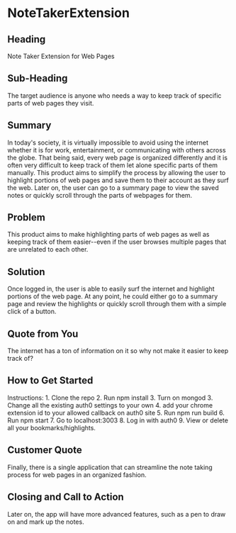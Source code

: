 # NoteTakerExtension

<!--
> This material was originally posted [here](http://www.quora.com/What-is-Amazons-approach-to-product-development-and-product-management). It is reproduced here for posterities sake.

There is an approach called "working backwards" that is widely used at Amazon. They work backwards from the customer, rather than starting with an idea for a product and trying to bolt customers onto it. While working backwards can be applied to any specific product decision, using this approach is especially important when developing new products or features.

For new initiatives a product manager typically starts by writing an internal press release announcing the finished product. The target audience for the press release is the new/updated product's customers, which can be retail customers or internal users of a tool or technology. Internal press releases are centered around the customer problem, how current solutions (internal or external) fail, and how the new product will blow away existing solutions.

If the benefits listed don't sound very interesting or exciting to customers, then perhaps they're not (and shouldn't be built). Instead, the product manager should keep iterating on the press release until they've come up with benefits that actually sound like benefits. Iterating on a press release is a lot less expensive than iterating on the product itself (and quicker!).

If the press release is more than a page and a half, it is probably too long. Keep it simple. 3-4 sentences for most paragraphs. Cut out the fat. Don't make it into a spec. You can accompany the press release with a FAQ that answers all of the other business or execution questions so the press release can stay focused on what the customer gets. My rule of thumb is that if the press release is hard to write, then the product is probably going to suck. Keep working at it until the outline for each paragraph flows.

Oh, and I also like to write press-releases in what I call "Oprah-speak" for mainstream consumer products. Imagine you're sitting on Oprah's couch and have just explained the product to her, and then you listen as she explains it to her audience. That's "Oprah-speak", not "Geek-speak".

Once the project moves into development, the press release can be used as a touchstone; a guiding light. The product team can ask themselves, "Are we building what is in the press release?" If they find they're spending time building things that aren't in the press release (overbuilding), they need to ask themselves why. This keeps product development focused on achieving the customer benefits and not building extraneous stuff that takes longer to build, takes resources to maintain, and doesn't provide real customer benefit (at least not enough to warrant inclusion in the press release).
 -->

## Heading ##
<!--   > Name the product in a way the reader (i.e. your target customers) will understand. -->
Note Taker Extension for Web Pages

## Sub-Heading ##
<!--   > Describe who the market for the product is and what benefit they get. One sentence only underneath the title. -->
The target audience is anyone who needs a way to keep track of specific parts of web pages they visit.

## Summary ##
<!--   > Give a summary of the product and the benefit. Assume the reader will not read anything else so make this paragraph good. -->
In today's society, it is virtually impossible to avoid using the internet whether it is for work, entertainment, or communicating with others across the globe. That being said, every web page is organized differently and it is often very difficult to keep track of them let alone specific parts of them manually. This product aims to simplify the process by allowing the user to highlight portions of web pages and save them to their account as they surf the web. Later on, the user can go to a summary page to view the saved notes or quickly scroll through the parts of webpages for them.

## Problem ##
<!--   > Describe the problem your product solves. -->
This product aims to make highlighting parts of web pages as well as keeping track of them easier--even if the user browses multiple pages that are unrelated to each other.

## Solution ##
<!--   > Describe how your product elegantly solves the problem. -->
Once logged in, the user is able to easily surf the internet and highlight portions of the web page. At any point, he could either go to a summary page and review the highlights or quickly scroll through them with a simple click of a button.

## Quote from You ##
<!-- > A quote from a spokesperson in your company. -->
The internet has a ton of information on it so why not make it easier to keep track of?

## How to Get Started ##
<!--   > Describe how easy it is to get started. -->
Instructions: 1. Clone the repo 2. Run npm install 3. Turn on mongod 3. Change all the existing auth0 settings to your own 4. add your chrome extension id to your allowed callback on auth0 site 5. Run npm run build 6. Run npm start 7. Go to localhost:3003 8. Log in with auth0 9. View or delete all your bookmarks/highlights.

## Customer Quote ##
<!--   > Provide a quote from a hypothetical customer that describes how they experienced the benefit. -->
Finally, there is a single application that can streamline the note taking process for web pages in an organized fashion.

## Closing and Call to Action ##
<!--   > Wrap it up and give pointers where the reader should go next. -->
Later on, the app will have more advanced features, such as a pen to draw on and mark up the notes.